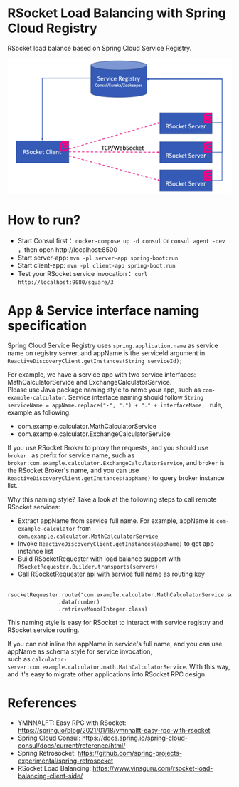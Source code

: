RSocket Load Balancing with Spring Cloud Registry
=================================================

RSocket load balance based on Spring Cloud Service Registry.

![LoadBalance Structure](./loadbalance-structure.png)

# How to run?

* Start Consul first： `docker-compose up -d consul` or `consul agent -dev` ，then open http://localhost:8500
* Start server-app: `mvn -pl server-app spring-boot:run`
* Start client-app: `mvn -pl client-app spring-boot:run`
* Test your RSocket service invocation： `curl http://localhost:9080/square/3`

# App & Service interface naming specification
Spring Cloud Service Registry uses `spring.application.name` as service name on registry server, and appName is the serviceId argument in `ReactiveDiscoveryClient.getInstances(String serviceId);`

For example, we have a service app with two service interfaces: MathCalculatorService and ExchangeCalculatorService.  
Please use Java package naming style to name your app, such as `com-example-calculator`.
Service interface naming should follow `String serviceName = appName.replace("-", ".") + "." + interfaceName; ` rule, example as following:

* com.example.calculator.MathCalculatorService
* com.example.calculator.ExchangeCalculatorService

If you use RSocket Broker to proxy the requests, and you should use `broker:` as prefix for service name, such as `broker:com.example.calculator.ExchangeCalculatorService`,
and `broker` is the RSocket Broker's name, and you can use `ReactiveDiscoveryClient.getInstances(appName)` to query broker instance list.

Why this naming style?  Take a look at the following steps to call remote RSocket services:

* Extract appName from service full name. For example, appName is `com-example-calculator`  from `com.example.calculator.MathCalculatorService`
* Invoke `ReactiveDiscoveryClient.getInstances(appName)` to get app instance list
* Build RSocketRequester with load balance support with `RSocketRequester.Builder.transports(servers)`
* Call RSocketRequester api with service full name as routing key

```
 rsocketRequester.route("com.example.calculator.MathCalculatorService.square")
                .data(number)
                .retrieveMono(Integer.class)
```

This naming style is easy for RSocket to interact with service registry and RSocket service routing.

If you can not inline the appName in service's full name, and you can use appName as schema style for service invocation,  
such as `calculator-server:com.example.calculator.math.MathCalculatorService`. With this way,  
and it's easy to migrate other applications into RSocket RPC design.

# References

* YMNNALFT: Easy RPC with RSocket: https://spring.io/blog/2021/01/18/ymnnalft-easy-rpc-with-rsocket
* Spring Cloud Consul: https://docs.spring.io/spring-cloud-consul/docs/current/reference/html/
* Spring Retrosocket: https://github.com/spring-projects-experimental/spring-retrosocket
* RSocket Load Balancing: https://www.vinsguru.com/rsocket-load-balancing-client-side/
